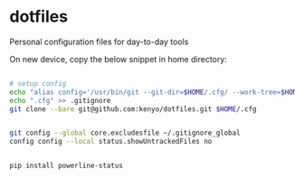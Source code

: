 # dotfiles
Personal configuration files for day-to-day tools

On new device, copy the below snippet in home directory:

``` bash

# setup config
echo "alias config='/usr/bin/git --git-dir=$HOME/.cfg/ --work-tree=$HOME'" >> .profile
echo ".cfg" >> .gitignore
git clone --bare git@github.com:kenyo/dotfiles.git $HOME/.cfg


git config --global core.excludesfile ~/.gitignore_global
config config --local status.showUntrackedFiles no


pip install powerline-status

```
